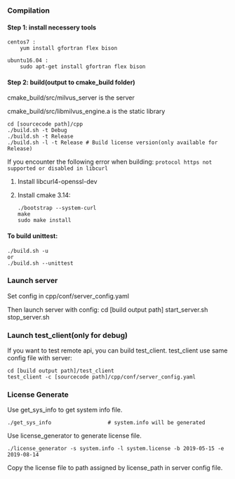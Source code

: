 ### Compilation
#### Step 1: install necessery tools

    centos7 : 
        yum install gfortran flex bison
        
    ubuntu16.04 : 
        sudo apt-get install gfortran flex bison

#### Step 2: build(output to cmake_build folder)
cmake_build/src/milvus_server is the server

cmake_build/src/libmilvus_engine.a is the static library

    cd [sourcecode path]/cpp
    ./build.sh -t Debug
    ./build.sh -t Release
    ./build.sh -l -t Release # Build license version(only available for Release)

If you encounter the following error when building:
`protocol https not supported or disabled in libcurl`

1. Install libcurl4-openssl-dev

2. Install cmake 3.14: 

   ```
   ./bootstrap --system-curl 
   make 
   sudo make install
   ```

#### To build unittest:

    ./build.sh -u
    or
    ./build.sh --unittest

### Launch server
Set config in cpp/conf/server_config.yaml

Then launch server with config:
    cd [build output path]
    start_server.sh
    stop_server.sh

### Launch test_client(only for debug)
If you want to test remote api, you can build test_client.
test_client use same config file with server:

    cd [build output path]/test_client
    test_client -c [sourcecode path]/cpp/conf/server_config.yaml

### License Generate
Use get_sys_info to get system info file.

    ./get_sys_info                  # system.info will be generated

Use license_generator to generate license file.

    ./license_generator -s system.info -l system.license -b 2019-05-15 -e 2019-08-14                 

Copy the license file to path assigned by license_path in server config file.